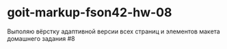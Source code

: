 # goit-markup-fson42-hw-08
Выполяю вёрстку адаптивной версии всех страниц и элементов макета домашнего задания #8
